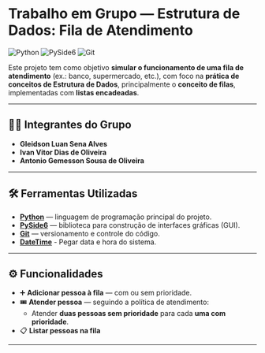 # Trabalho em Grupo — Estrutura de Dados: Fila de Atendimento
![Python](https://img.shields.io/badge/Python-3.11-blue?logo=python&logoColor=white)
![PySide6](https://img.shields.io/badge/PySide6-GUI-brightgreen?logo=qt&logoColor=white)
![Git](https://img.shields.io/badge/Git-Versionamento-orange?logo=git&logoColor=white)

Este projeto tem como objetivo **simular o funcionamento de uma fila de atendimento** (ex.: banco, supermercado, etc.), com foco na **prática de conceitos de Estrutura de Dados**, principalmente o **conceito de filas**, implementadas com **listas encadeadas**.

---

## 👨‍💻 Integrantes do Grupo
- **Gleidson Luan Sena Alves**  
- **Ivan Vitor Dias de Oliveira**  
- **Antonio Gemesson Sousa de Oliveira**

---

## 🛠️ Ferramentas Utilizadas
- **[Python](https://www.python.org/)** — linguagem de programação principal do projeto.  
- **[PySide6](https://doc.qt.io/qtforpython-6/)** — biblioteca para construção de interfaces gráficas (GUI).  
- **[Git](https://git-scm.com/)** — versionamento e controle do código.  
- **[DateTime](https://docs.python.org/3/library/datetime.html#datetime-objects)** - Pegar data e hora do sistema.

---

## ⚙️ Funcionalidades
- ➕ **Adicionar pessoa à fila** — com ou sem prioridade.  
- 🎟️ **Atender pessoa** — seguindo a política de atendimento:  
  - Atender **duas pessoas sem prioridade** para cada **uma com prioridade**.  
- 📋 **Listar pessoas na fila**  
---
